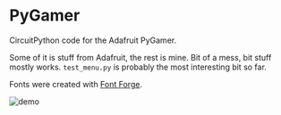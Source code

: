 # PyGamer

CircuitPython code for the Adafruit PyGamer.

Some of it is stuff from Adafruit, the rest is mine. Bit of a mess, bit stuff mostly works. `test_menu.py` is probably the most interesting bit so far.

Fonts were created with [Font Forge](https://fontforge.org/en-US/).

![demo](assets/demo.gif)
